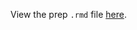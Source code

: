 View the prep `.rmd` file [here](https://github.com/OHI-Science/bhi-prep/blob/draft/baltic2019/CW/trash/tra_prep.rmd).
